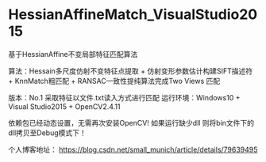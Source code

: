 # HessianAffineMatch_VisualStudio2015

基于HessianAffine不变局部特征匹配算法

算法：Hessain多尺度仿射不变特征点提取 + 仿射变形参数估计构建SIFT描述符 + KnnMatch粗匹配 + RANSAC一致性提纯算法完成Two Views 匹配

版本：No.1 采取特征以文件.txt读入方式进行匹配
运行环境：Windows10 + Visual Studio2015 + OpenCV2.4.11 

依赖包已经动态设置，无需再次安装OpenCV! 如果运行缺少dll 则将bin文件下的dll拷贝至Debug模式下！


个人博客地址：
https://blog.csdn.net/small_munich/article/details/79639495 
